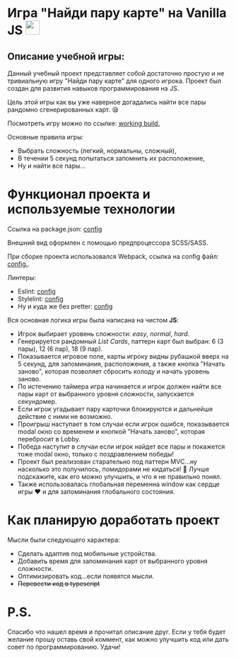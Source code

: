 # **Игра "Найди пару карте" на Vanilla JS** <img src="https://github.com/blackcater/blackcater/raw/main/images/Hi.gif" height="32"/>
## Описание учебной игры:
Данный учебный проект представляет собой достаточно простую и не тривиальную игру "Найди пару карте" для одного игрока. Проект был создан для развития навыков программирования на JS.

Цель этой игры как вы уже наверное догадались найти все пары рандомно сгенерированных карт. :sleepy:

Посмотреть игру можно по ссылке: [working build.](https://antonkreida.github.io/educational-project-game/)

Основные правила игры:
  + Выбрать сложность (легкий, нормальны, сложный),
  + В течении 5 секунд попытаться запомнить их расположение,
  + Ну и найти все пары...

# **Функционал проекта и используемые технологии**

Ссылка на package.json: [config](https://github.com/AntonKreida/educational-project-game/blob/main/package.json)

Внешний вид оформлен с помощью предпроцессора SCSS/SASS.

При сборке проекта использовался Webpack, ссылка на config файл: [config.](https://github.com/AntonKreida/educational-project-game/blob/main/webpack.config.js).

Линтеры:
+ Eslint: [config](https://github.com/AntonKreida/educational-project-game/blob/main/.eslintrc.json)
+ Stylelint: [config](https://github.com/AntonKreida/educational-project-game/blob/main/.stylelintrc.json) 
+ Ну и куда же без pretter: [config](https://github.com/AntonKreida/educational-project-game/blob/main/.prettierrc.json)

Вся основная логика игры была написана на чистом **JS**:
+ Игрок выбирает уровень сложности: *easy*, *normal*, *hard*.
+ Генерируется рандомный *List Cards*, паттерн карт был выбран: 6 (3 пары), 12 (6 пар), 18 (9 пар).
+  Показывается игровое поле, карты игроку видны рубашкой вверх на 5 секунд, для запоминания, расположения, а также кнопка "Начать заново", которая позволяет сбросить колоду и начать уровень заново.
+  По истечению таймера игра начинается и игрок должен найти все пары карт от выбранного уровня сложности, запускается секундомер.
+  Если игрок угадывает пару карточки блокируются и дальнейше действие с ними не возможно.
+  Проигрыш наступает в том случаи если игрок ошибся, показывается modal окно со временем и кнопкой "Начать заново", которая перебросит в Lobby.
+  Победа наступит в случаи если игрок найдет все пары и покажется тоже modal окно, только с поздравлением победы!
+  Проект был реализован старательно под паттерн MVC...ну насколько это получилось, помидорами не кидаться! :tomato: Лучше подскажите, как его можно улучшить, и что я не правильно понял.
+  Также использовалась глобальная переменна window как сердце игры :heart: и для запоминания глобального состояния. 

# **Как планирую доработать проект**

Мысли были следующего характера:
+ Сделать адаптив под мобильные устройства.
+ Добавить время для запоминания карт от выбранного уровня сложности.
+ Оптимизировать код...если появятся мысли.
+ ~~Перевести код в typescript~~

# P.S. 

Спасибо что нашел время и прочитал описание друг. Если у тебя будет желание прошу оставь свой коммент, как можно улучшить код или дать совет по программированию. Удачи!



